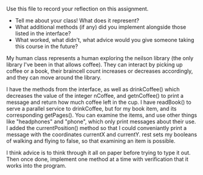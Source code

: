 Use this file to record your reflection on this assignment.

- Tell me about your class! What does it represent?
- What additional methods (if any) did you implement alongside those listed in the interface?
- What worked, what didn't, what advice would you give someone taking this course in the future?


My human class represents a human exploring the neilson library (the only library I've been in that allows coffee). They can interact by picking up coffee or a book, their braincell count increases or decreases accordingly, and they can move around the library.

I have the methods from the interface, as well as drinkCoffee() which decreases the value of the integer nCoffee, and getnCoffee() to print a message and return how much coffee left in the cup. I have readBook() to serve a parallel service to drinkCoffee, but for my book item, and its corresponding getPages(). You can examine the items, and use other things like "headphones" and "phone", which only print messages about their use. I added the currentPosition() method so that I could conveniantly print a message with the coordinates currentX and currentY. rest sets my booleans of walking and flying to false, so that examining an item is possible.

I think advice is to think through it all on paper before trying to type it out. Then once done, implement one method at a time with verification that it works into the program. 
